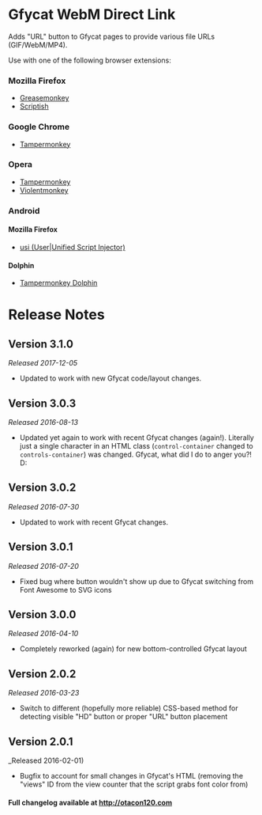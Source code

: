 Gfycat WebM Direct Link
======================================
Adds "URL" button to Gfycat pages to provide various file URLs (GIF/WebM/MP4).

Use with one of the following browser extensions:

### Mozilla Firefox ###
*	[Greasemonkey](https://addons.mozilla.org/en-US/firefox/addon/greasemonkey/)
*	[Scriptish](https://addons.mozilla.org/en-US/firefox/addon/scriptish/)

### Google Chrome ###
*	[Tampermonkey](https://chrome.google.com/webstore/detail/tampermonkey/dhdgffkkebhmkfjojejmpbldmpobfkfo)

### Opera ###
*	[Tampermonkey](https://addons.opera.com/extensions/details/tampermonkey-beta/)
*	[Violentmonkey](https://addons.opera.com/extensions/details/violent-monkey/)

### Android ###

#### Mozilla Firefox ###
*	[usi (User|Unified Script Injector)](https://addons.mozilla.org/en-US/firefox/addon/userunified-script-injector/)

#### Dolphin ####
*	[Tampermonkey Dolphin](https://play.google.com/store/apps/details?id=net.tampermonkey.dolphin)

Release Notes
=============

Version 3.1.0
-------------
_Released 2017-12-05_
*	Updated to work with new Gfycat code/layout changes.

Version 3.0.3
-------------
_Released 2016-08-13_
*	Updated yet again to work with recent Gfycat changes (again!). Literally just a single character in an HTML class (`control-container` changed to `controls-container`) was changed. Gfycat, what did I do to anger you?! D:

Version 3.0.2
-------------
_Released 2016-07-30_
*	Updated to work with recent Gfycat changes.

Version 3.0.1
-------------
_Released 2016-07-20_
*	Fixed bug where button wouldn't show up due to Gfycat switching from Font Awesome to SVG icons

Version 3.0.0
-------------
_Released 2016-04-10_
*	Completely reworked (again) for new bottom-controlled Gfycat layout

Version 2.0.2
-------------
_Released 2016-03-23_
*	Switch to different (hopefully more reliable) CSS-based method for detecting visible "HD" button or proper "URL" button placement

Version 2.0.1
-------------
_Released 2016-02-01)

*	Bugfix to account for small changes in Gfycat's HTML (removing the "views" ID from the view counter that the script grabs font color from)

#### Full changelog available at http://otacon120.com ####
